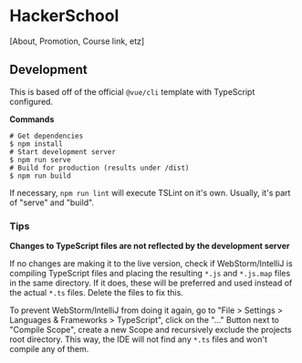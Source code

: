 # HackerSchool

[About, Promotion, Course link, etz]

## Development

This is based off of the official `@vue/cli` template with TypeScript configured.

**Commands**

    # Get dependencies
    $ npm install
    # Start development server
    $ npm run serve
    # Build for production (results under /dist)
    $ npm run build

If necessary, `npm run lint` will execute TSLint on it's own. Usually, it's part of "serve" and "build".

### Tips

**Changes to TypeScript files are not reflected by the development server**

If no changes are making it to the live version, check if WebStorm/IntelliJ is compiling TypeScript files and placing the resulting `*.js` and `*.js.map` files in the same directory. If it does, these will be preferred and used instead of the actual `*.ts` files. Delete the files to fix this.

To prevent WebStorm/IntelliJ from doing it again, go to "File > Settings > Languages & Frameworks > TypeScript", click on the "..." Button next to "Compile Scope", create a new Scope and recursively exclude the projects root directory. This way, the IDE will not find any `*.ts` files and won't compile any of them.
